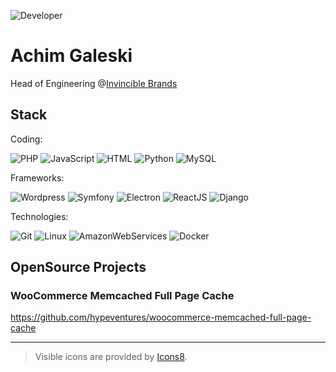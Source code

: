 ![Developer][dev]
# Achim Galeski
Head of Engineering @[Invincible Brands](https://www.invinciblebrands.com)


## Stack

Coding:

![PHP][php]
![JavaScript][js]
![HTML][html]
![Python][py]
![MySQL][mysql]

Frameworks:

![Wordpress][wordpress]
![Symfony][symfony]
![Electron][electron]
![ReactJS][react]
![Django][django]

Technologies:

![Git][git]
![Linux][linux]
![AmazonWebServices][aws]
![Docker][docker]


## OpenSource Projects

### WooCommerce Memcached Full Page Cache
https://github.com/hypeventures/woocommerce-memcached-full-page-cache

---

> Visible icons are provided by [Icons8](https://icons8.com/).


<!-- FILE REFERENCES -->
[dev]: https://img.icons8.com/color/96/000000/developer.png "Developer"
[php]: https://img.icons8.com/ios-filled/50/000000/php.png "PHP"
[js]: https://img.icons8.com/ios-filled/50/000000/js.png "JavaScript"
[html]: https://img.icons8.com/ios-filled/50/000000/html.png "HTML"
[py]: https://img.icons8.com/ios-filled/50/000000/py.png "Python"
[mysql]: https://img.icons8.com/ios-filled/50/000000/mysql.png "MySQL"
[wordpress]: https://img.icons8.com/windows/64/000000/wordpress.png "Wordpress"
[symfony]: https://img.icons8.com/windows/64/000000/symfony.png "Symfony"
[electron]: https://img.icons8.com/pastel-glyph/64/000000/physics--v2.png "Electron"
[react]: https://img.icons8.com/windows/64/000000/react-native.png "ReactJS"
[django]: https://img.icons8.com/windows/64/000000/django.png "Django"
[git]: https://img.icons8.com/windows/64/000000/git.png "Git"
[linux]: https://img.icons8.com/windows/64/000000/linux-client.png "Linux"
[aws]: https://img.icons8.com/windows/64/000000/amazon-web-services.png "AWS"
[docker]: https://img.icons8.com/windows/64/000000/docker.png "Docker"
